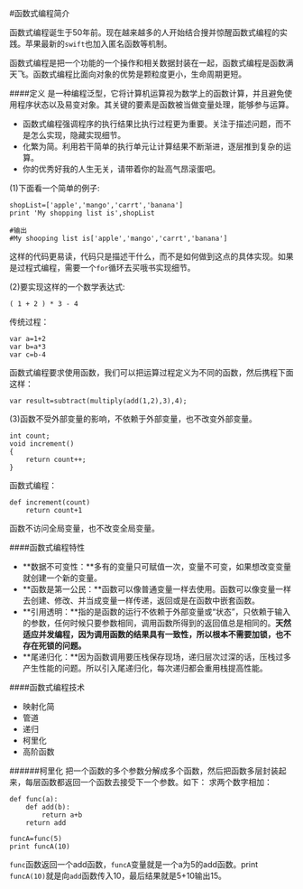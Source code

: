 #函数式编程简介

函数式编程诞生于50年前。现在越来越多的人开始结合搜并惊醒函数式编程的实践。苹果最新的`swift`也加入匿名函数等机制。

函数式编程是把一个功能的一个操作和相关数据封装在一起，函数式编程是函数满天飞。函数式编程比面向对象的优势是颗粒度更小，生命周期更短。

####定义
是一种编程泛型，它将计算机运算视为数学上的函数计算，并且避免使用程序状态以及易变对象。其关键的要素是函数被当做变量处理，能够参与运算。

- 函数式编程强调程序的执行结果比执行过程更为重要。关注于描述问题，而不是怎么实现，隐藏实现细节。
- 化繁为简。利用若干简单的执行单元让计算结果不断渐进，逐层推到复杂的运算。
- 你的优秀好我的人生无关，请带着你的趾高气昂滚蛋吧。

(1)下面看一个简单的例子:

	shopList=['apple','mango','carrt','banana']
	print 'My shopping list is',shopList
	
	#输出
	#My shooping list is['apple','mango','carrt','banana']
	
这样的代码更易读，代码只是描述干什么，而不是如何做到这点的具体实现。如果是过程式编程，需要一个`for`循环去买哦书实现细节。

(2)要实现这样的一个数学表达式:

	( 1 + 2 ) * 3 - 4
传统过程：
	
	var a=1+2
	var b=a*3
	var c=b-4
	
函数式编程要求使用函数，我们可以把运算过程定义为不同的函数，然后携程下面这样：

	var result=subtract(multiply(add(1,2),3),4);
	
(3)函数不受外部变量的影响，不依赖于外部变量，也不改变外部变量。

	int count;
	void increment()
	{
		return count++;
	}
函数式编程：

	def increment(count)
		return count+1
		
函数不访问全局变量，也不改变全局变量。

####函数式编程特性

- **数据不可变性：**多有的变量只可赋值一次，变量不可变，如果想改变变量就创建一个新的变量。
- **函数是第一公民：**函数可以像普通变量一样去使用。函数可以像变量一样去创建、修改、并当成变量一样传递，返回或是在函数中嵌套函数。
- **引用透明：**指的是函数的运行不依赖于外部变量或“状态”，只依赖于输入的参数，任何时候只要参数相同，调用函数所得到的返回值总是相同的。**天然适应并发编程，因为调用函数的结果具有一致性，所以根本不需要加锁，也不存在死锁的问题。**
- **尾递归化：**因为函数调用要压栈保存现场，递归层次过深的话，压栈过多产生性能的问题。所以引入尾递归化，每次递归都会重用栈提高性能。

####函数式编程技术

- 映射化简
- 管道
- 递归
- 柯里化
- 高阶函数

######柯里化
把一个函数的多个参数分解成多个函数，然后把函数多层封装起来，每层函数都返回一个函数去接受下一个参数。如下：
求两个数字相加：

	def func(a):
		def add(b):
			return a+b
		return add
		
	funcA=func(5)
	print funcA(10)
	
`func`函数返回一个add函数，`funcA`变量就是一个a为5的add函数。print `funcA(10)`就是向`add`函数传入10，最后结果就是5+10输出15。
	